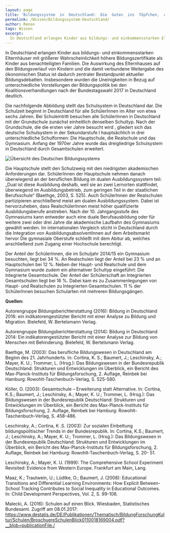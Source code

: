 ```yaml
---
layout: page
title: 'Bildungssystem  in  Deutschland:  Die  Guten  ins  Töpfchen,  die  Schlechten  ins  Kröpfchen?'
permalink: /Wissen/Bildungssystem-Deutschland/
author: Renan
tags: Wissen
excerpt: 
  In Deutschland erlangen Kinder aus bildungs- und einkommensstarken Elternhäusern mit größerer Wahrscheinlichkeit höhere Bildungszertifikate als Kinder aus benachteiligten Familien. Die Auswirkung des Elternhauses auf den Bildungsverlauf von Kindern und die damit verbundene Weitergabe des ökonomischen Status ist dadurch zentraler Bestandpunkt aktueller Bildungsdebatten.
---
```

In Deutschland erlangen Kinder aus bildungs- und einkommensstarken Elternhäuser mit größerer Wahrscheinlichkeit höhere Bildungszertifikate als Kinder aus benachteiligten Familien. Die Auswirkung des Elternhauses auf den Bildungsverlauf von Kindern und die damit verbundene Weitergabe des ökonomischen Status ist dadurch zentraler Bestandpunkt aktueller Bildungsdebatten.
Insbesondere wurden die Uneinigkeiten in Bezug auf unterschiedliche
Vorstellungen der Bildungspolitik bei den Koalitionsverhandlungen nach der
Bundestagswahl 2017 in Deutschland deutlich.

Die nachfolgende Abbildung stellt das Schulsystem in Deutschland dar.
Die Schulzeit beginnt in Deutschland für alle SchülerInnen im Alter von etwa
sechs Jahren. Bei Schuleintritt besuchen alle SchülerInnen in Deutschland mit der
Grundschule zunächst einheitlich denselben Schultyp. Nach der Grundschule, die
die ersten vier Jahre besucht wird , gliedert sich das deutsche Schulsystem in der
Sekundarstufe I hauptsächlich in drei unterschiedliche Schulformen: Die Hauptschule,
die Realschule und das Gymnasium.
Anfang der 1970er Jahre wurde das dreigliedrige Schulsystem in Deutschland
durch Gesamtschulen erweitert.

![Übersicht des Deutschen Bildungssystems](https://images.athene-aachen.de/2018-05-Bildungssystem-Deutschland.png)

Die Hauptschule stellt den Schulzweig mit den niedrigsten akademischen
Anforderungen dar.
SchülerInnen der Hauptschule nehmen danach
überwiegend an der beruflichen Bildung im dualen Ausbildungssystem teil: „Dual
ist diese Ausbildung deshalb, weil sie an zwei Lernorten stattfindet, überwiegend
im Ausbildungsbetrieb, zum geringen Teil in der staatlichen Berufsschule“
(Baethge, 2003, S. 525). Auch SchülerInnen der Realschulen partizipieren anschließend
meist am dualen Ausbildungssystem. Dabei ist hervorzuheben, dass
RealschülerInnen meist höher qualifizierte Ausbildungsberufe anstreben. Nach
der 10. Jahrgangsstufe des Gymnasiums kann entweder auch eine duale Berufsausbildung
oder für weitere zwei oder drei Jahre die akademische Laufbahn des
Gymnasiums gewählt werden. Im internationalen Vergleich sticht in Deutschland
durch die Integration von AusbildungsabsolventInnen auf dem Arbeitsmarkt
hervor Die gymnasiale Oberstufe schließt mit dem Abitur ab, welches anschließend zum Zugang einer Hochschule berechtigt.

Der Anteil der SchülerInnen, die im Schuljahr 2014/15 ein Gymnasium besuchten,
liegt bei 34 %. An Realschulen liegt der Anteil bei 23 % und an Hauptschulen
bei 12 %. Neben der Haupt- und Realschule und dem Gymnasium wurde zudem
ein alternativer Schultyp eingeführt: Die Integrierte Gesamtschule. Der Anteil der
Schülerschaft an Integrierten Gesamtschulen liegt bei 16 %. Dabei kam es zu Zusammenlegungen
von Haupt- und Realschulen zu Integrierten Gesamtschulen. 11 % der SchülerInnen besuchen Schularten mit mehreren Bildungsgängen.

**Quellen:**

Autorengruppe Bildungsberichterstattung (2016): Bildung in Deutschland 2016: ein indikatorengestützter
Bericht mit einer Analyse zu Bildung und Migration. Bielefeld, W.
Bertelsmann Verlag.

Autorengruppe Bildungsberichterstattung (2014): Bildung in Deutschland 2014: Ein indikatorengestützter
Bericht mit einer Analyse zur Bildung von Menschen mit Behinderung.
Bielefeld, W. Bertelsmann Verlag.

Baethge, M. (2003): Das berufliche Bildungswesen in Deutschland am Beginn des 21.
Jahrhunderts. In: Cortina, K. S.; Baumert, J.; Leschinsky, A.; Mayer, K. U.; Trommer, L.
(Hrsg.): Das Bildungswesen in der Bundesrepublik Deutschland: Strukturen und Entwicklungen
im Überblick, ein Bericht des Max-Planck-Instituts für Bildungsforschung, 2. Auflage,
Reinbek bei Hamburg: Rowohlt-Taschenbuch-Verlag, S. 525-580.

Köller, O. (2003): Gesamtschule – Erweiterung statt Alternative. In: Cortina, K.S.; Baumert,
J.; Leschinsky, A.; Mayer, K. U.; Trommer, L. (Hrsg.): Das Bildungswesen in der
Bundesrepublik Deutschland: Strukturen und Entwicklungen im Überblick, ein Bericht
des Max-Planck-Instituts für Bildungsforschung, 2. Auflage, Reinbek bei Hamburg: Rowohlt-
Taschenbuch-Verlag, S. 458-486.

Leschinsky, A.; Cortina, K .S. (2003): Zur sozialen Einbettung bildungspolitischer
Trends in der Bundesrepublik. In: Cortina, K.S.; Baumert, J.; Leschinsky, A.; Mayer, K.
U.; Trommer, L. (Hrsg.): Das Bildungswesen in der Bundesrepublik Deutschland: Strukturen
und Entwicklungen im Überblick, ein Bericht des Max-Planck-Instituts für Bildungsforschung,
2. Auflage, Reinbek bei Hamburg: Rowohlt-Taschenbuch-Verlag, S. 20-
51.

Leschinsky, A.; Mayer, K. U. (1999): The Comprehensive School Experiment Revisited:
Evidence from Western Europe. Frankfurt am Main, Lang.

Maaz, K.; Trautwein, U.; Lüdtke, O.; Baumert, J. (2008): Educational Transitions and
Differential Learning Environments: How Explicit Between-School Tracking Contributes
to Social Inequality in Educational Outcomes. In: Child Development Perspectives, Vol.
2, S. 99-106.

Malecki, A. (2016): Schulen auf einen Blick. Wiesbaden, Statistisches Bundesamt. Zugriff
am 08.01.2017:
<https://www.destatis.de/DE/Publikationen/Thematisch/BildungForschungKultur/Schulen/BroschuereSchulenBlick0110018169004.pdf?__blob=publicationFile./>
